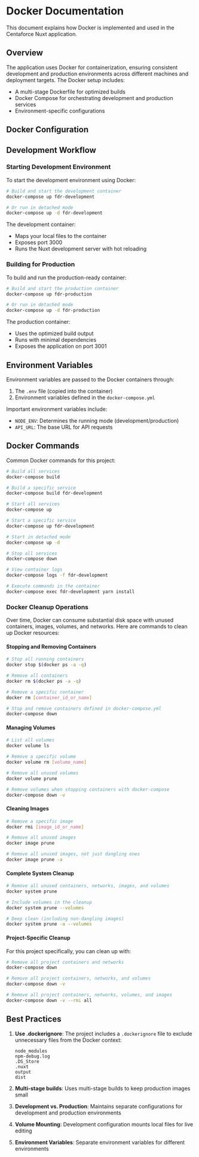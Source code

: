 # Docker Documentation

This document explains how Docker is implemented and used in the Centaforce Nuxt application.

## Overview

The application uses Docker for containerization, ensuring consistent development and production environments across different machines and deployment targets. The Docker setup includes:

- A multi-stage Dockerfile for optimized builds
- Docker Compose for orchestrating development and production services
- Environment-specific configurations

## Docker Configuration

## Development Workflow

### Starting Development Environment

To start the development environment using Docker:

```bash
# Build and start the development container
docker-compose up fdr-development

# Or run in detached mode
docker-compose up -d fdr-development
```

The development container:

- Maps your local files to the container
- Exposes port 3000
- Runs the Nuxt development server with hot reloading

### Building for Production

To build and run the production-ready container:

```bash
# Build and start the production container
docker-compose up fdr-production

# Or run in detached mode
docker-compose up -d fdr-production
```

The production container:

- Uses the optimized build output
- Runs with minimal dependencies
- Exposes the application on port 3001

## Environment Variables

Environment variables are passed to the Docker containers through:

1. The `.env` file (copied into the container)
2. Environment variables defined in the `docker-compose.yml`

Important environment variables include:

- `NODE_ENV`: Determines the running mode (development/production)
- `API_URL`: The base URL for API requests

## Docker Commands

Common Docker commands for this project:

```bash
# Build all services
docker-compose build

# Build a specific service
docker-compose build fdr-development

# Start all services
docker-compose up

# Start a specific service
docker-compose up fdr-development

# Start in detached mode
docker-compose up -d

# Stop all services
docker-compose down

# View container logs
docker-compose logs -f fdr-development

# Execute commands in the container
docker-compose exec fdr-development yarn install
```

### Docker Cleanup Operations

Over time, Docker can consume substantial disk space with unused containers, images, volumes, and networks. Here are commands to clean up Docker resources:

#### Stopping and Removing Containers

```bash
# Stop all running containers
docker stop $(docker ps -a -q)

# Remove all containers
docker rm $(docker ps -a -q)

# Remove a specific container
docker rm [container_id_or_name]

# Stop and remove containers defined in docker-compose.yml
docker-compose down
```

#### Managing Volumes

```bash
# List all volumes
docker volume ls

# Remove a specific volume
docker volume rm [volume_name]

# Remove all unused volumes
docker volume prune

# Remove volumes when stopping containers with docker-compose
docker-compose down -v
```

#### Cleaning Images

```bash
# Remove a specific image
docker rmi [image_id_or_name]

# Remove all unused images
docker image prune

# Remove all unused images, not just dangling ones
docker image prune -a
```

#### Complete System Cleanup

```bash
# Remove all unused containers, networks, images, and volumes
docker system prune

# Include volumes in the cleanup
docker system prune --volumes

# Deep clean (including non-dangling images)
docker system prune -a --volumes
```

#### Project-Specific Cleanup

For this project specifically, you can clean up with:

```bash
# Remove all project containers and networks
docker-compose down

# Remove all project containers, networks, and volumes
docker-compose down -v

# Remove all project containers, networks, volumes, and images
docker-compose down -v --rmi all
```

## Best Practices

1. **Use .dockerignore**: The project includes a `.dockerignore` file to exclude unnecessary files from the Docker context:

   ```
   node_modules
   npm-debug.log
   .DS_Store
   .nuxt
   output
   dist
   ```

2. **Multi-stage builds**: Uses multi-stage builds to keep production images small

3. **Development vs. Production**: Maintains separate configurations for development and production environments

4. **Volume Mounting**: Development configuration mounts local files for live editing

5. **Environment Variables**: Separate environment variables for different environments
